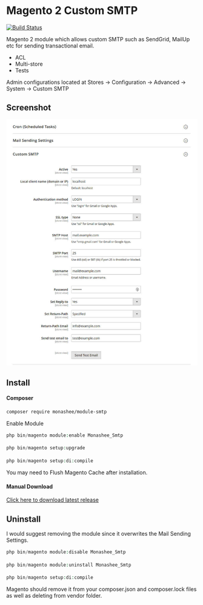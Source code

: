 # Magento 2 Custom SMTP

[![Build Status](https://travis-ci.org/DerekMarcinyshyn/module-smtp.svg?branch=master)](https://travis-ci.org/DerekMarcinyshyn/module-smtp)

Magento 2 module which allows custom SMTP such as SendGrid, MailUp etc for sending transactional email. 

- ACL 
- Multi-store
- Tests

Admin configurations located at Stores -> Configuration -> Advanced -> System -> Custom SMTP

## Screenshot
![settings screenshot](https://raw.githubusercontent.com/DerekMarcinyshyn/module-smtp/master/settings-screenshot.jpg)

## Install

#### Composer

```bash
composer require monashee/module-smtp
```

Enable Module

```php
php bin/magento module:enable Monashee_Smtp

php bin/magento setup:upgrade

php bin/magento setup:di:compile
```

You may need to Flush Magento Cache after installation.

#### Manual Download

[Click here to download latest release](https://github.com/DerekMarcinyshyn/smtp/releases)

## Uninstall

I would suggest removing the module since it overwrites the Mail Sending Settings.

```php
php bin/magento module:disable Monashee_Smtp

php bin/magento module:uninstall Monashee_Smtp

php bin/magento setup:di:compile
```

Magento should remove it from your composer.json and composer.lock files as well as deleting from vendor folder.